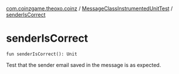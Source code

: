 [com.coinzgame.theoxo.coinz](../index.md) / [MessageClassInstrumentedUnitTest](index.md) / [senderIsCorrect](.)

# senderIsCorrect

`fun senderIsCorrect(): Unit`

Test that the sender email saved in the message is as expected.

